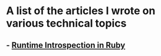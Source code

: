 # A list of the articles I wrote on various technical topics

## - [Runtime Introspection in Ruby](https://github.com/amrrbakry/my-articles/blob/master/runtime_introspection_in_ruby.md)
